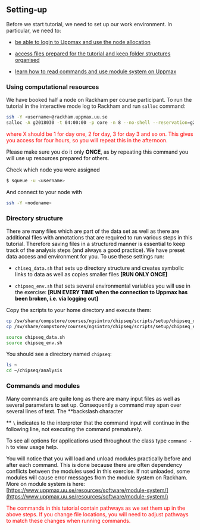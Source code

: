 ## Setting-up  <a name="Setting-up">

Before we start tutorial, we need to set up our work environment. In particular, we need to:


* [be able to login to Uppmax and use the node allocation](#UppmaxNode)

* [access files prepared for the tutorial and keep folder structures organised](#FilesStructure)

* [learn how to read commands and use module system on Uppmax](#CommandsAndModules)


### Using computational resources <a name="UppmaxNode"></a>

We have booked half a node on Rackham per course participant. To run the tutorial in the interactive mode log to Rackham and run `salloc` command:

```bash
ssh -Y <username>@rackham.uppmax.uu.se
salloc -A g2018030 -t 04:00:00 -p core -n 8 --no-shell --reservation=g2018030_X
```
<font color='red'>where X should be 1 for day one, 2 for day, 3 for day 3 and so on. This gives you access for four hours, so you will repeat this in the afternoon.<font color='black'>

Please make sure you do it only **ONCE**, as by repeating this command you will use up resources prepared for others.


Check which node you were assigned
```bash
$ squeue -u <username>
```


And connect to your node with
```bash
ssh -Y <nodename>
```


### Directory structure <a name="FilesStructure"></a>

There are many files which are part of the data set as well as there are additional files with annotations that are required to run various steps in this tutorial. Therefore saving files in a structured manner is essential to keep track of the analysis steps (and always a good practice). We have preset data access and environment for you. To use these settings run:

* `chiseq_data.sh` that sets up directory structure and creates symbolic links to data as well as copies smaller files **[RUN ONLY ONCE]**

* `chipseq_env.sh` that sets several environmental variables you will use in the exercise: **[RUN EVERY TIME when the connection to Uppmax has been broken, i.e. via logging out]**

Copy the scripts to your home directory and execute them:


```bash
cp /sw/share/compstore/courses/ngsintro/chipseq/scripts/setup/chipseq_data.sh ./
cp /sw/share/compstore/courses/ngsintro/chipseq/scripts/setup/chipseq_env.sh ./

source chipseq_data.sh
source chipseq_env.sh
```

You should see a directory named `chipseq`:

```bash
ls ~
cd ~/chipseq/analysis
```


### Commands and modules <a name="CommandsAndModules"></a>

Many commands are quite long as there are many input files as well as several parameters to set up. Consequently a command may span over several lines of text. The **backslash character 
<!-- ("\\")**  -->
** `\`
indicates to the interpreter that the command input will continue in the following line, not executing the command prematurely.

To see all options for applications used throughout the class type `command -h` to view usage help.

You will notice that you will load and unload modules practically before and after each command. This is done because there are often dependency conflicts between the modules used in this exercise. If not unloaded, some modules will cause error messages from the module system on Rackham. More on module system is here: [https://www.uppmax.uu.se/resources/software/module-system/](https://www.uppmax.uu.se/resources/software/module-system/)

<font color='red'> The commands in this tutorial contain pathways as we set them up in the above steps. If you change file locations, you will need to adjust pathways to match these changes when running commands. </font>

